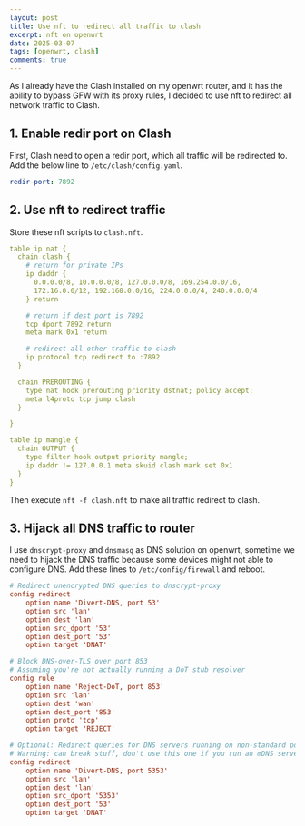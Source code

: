 ```yaml
---
layout: post
title: Use nft to redirect all traffic to clash
excerpt: nft on openwrt
date: 2025-03-07
tags: [openwrt, clash]
comments: true
---
```


As I already have the Clash installed on my openwrt router, and it has the ability to bypass GFW with its proxy rules, I decided to use nft to redirect all network traffic to Clash.

## 1. Enable redir port on Clash

First, Clash need to open a redir port, which all traffic will be redirected to. Add the below line to `/etc/clash/config.yaml`.

```yaml
redir-port: 7892
```

## 2. Use nft to redirect traffic

Store these nft scripts to `clash.nft`.

```yaml
table ip nat {
  chain clash {
    # return for private IPs
    ip daddr { 
      0.0.0.0/8, 10.0.0.0/8, 127.0.0.0/8, 169.254.0.0/16,
      172.16.0.0/12, 192.168.0.0/16, 224.0.0.0/4, 240.0.0.0/4 
    } return

    # return if dest port is 7892
    tcp dport 7892 return
    meta mark 0x1 return

    # redirect all other traffic to clash
    ip protocol tcp redirect to :7892
  }

  chain PREROUTING {
    type nat hook prerouting priority dstnat; policy accept;
    meta l4proto tcp jump clash
  }

}

table ip mangle {
  chain OUTPUT {
    type filter hook output priority mangle;
    ip daddr != 127.0.0.1 meta skuid clash mark set 0x1
  }
}
```

Then execute `nft -f clash.nft` to make all traffic redirect to clash.

## 3. Hijack all DNS traffic to router

I use `dnscrypt-proxy` and `dnsmasq` as DNS solution on openwrt, sometime we need to hijack the DNS traffic because some devices might not able to configure DNS. Add these lines to `/etc/config/firewall` and reboot.

```conf
# Redirect unencrypted DNS queries to dnscrypt-proxy
config redirect
    option name 'Divert-DNS, port 53'
    option src 'lan'
    option dest 'lan'
    option src_dport '53'
    option dest_port '53'
    option target 'DNAT'

# Block DNS-over-TLS over port 853
# Assuming you're not actually running a DoT stub resolver
config rule
    option name 'Reject-DoT, port 853'
    option src 'lan'
    option dest 'wan'
    option dest_port '853'
    option proto 'tcp'
    option target 'REJECT'

# Optional: Redirect queries for DNS servers running on non-standard ports. Can repeat for 9953, 1512, 54. Check https://github.com/parrotgeek1/ProxyDNS for examples.
# Warning: can break stuff, don't use this one if you run an mDNS server
config redirect
    option name 'Divert-DNS, port 5353'
    option src 'lan'
    option dest 'lan'
    option src_dport '5353'
    option dest_port '53'
    option target 'DNAT'
```